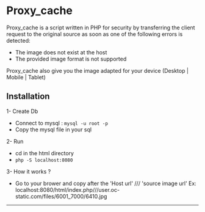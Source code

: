 # Proxy_cache

Proxy_cache is a script written in PHP for security by transferring the client request to the original source as soon as one of the following errors is detected:

- The image does not exist at the host
- The provided image format is not supported

Proxy_cache also give you the image adapted for your device (Desktop | Mobile | Tablet)

## Installation 

1- Create Db

- Connect to mysql  :  `mysql -u root -p` 
- Copy the mysql file in your sql

2- Run

- cd in the html directory
- ```php -S localhost:8080```

3- How it works ?

- Go to your brower and copy after the 'Host url'  /// 'source image url'
Ex: localhost:8080/html/index.php///user.oc-static.com/files/6001_7000/6410.jpg

---
